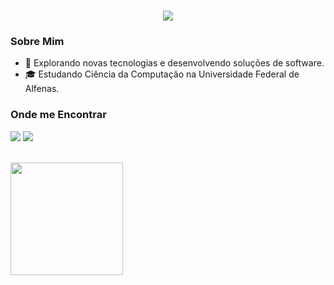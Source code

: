<h1 align="center" style="color: pink;">
    <img src="https://readme-typing-svg.herokuapp.com/?font=Righteous&color=FF69B4&size=35&center=true&vCenter=true&width=500&height=70&duration=4000&lines= Olá,+me+chamo+Raissa+Nunes+Peret.;Seja+bem-vindo+ao+meu+perfil!" />
</h1>

### Sobre Mim
- 🤔 Explorando novas tecnologias e desenvolvendo soluções de software.
- 🎓 Estudando Ciência da Computação na Universidade Federal de Alfenas.

### Onde me Encontrar
<a href="https://instagram.com/raissayn" target="_blank"><img src="https://img.shields.io/badge/-Instagram-%23E4405F?style=for-the-badge&logo=instagram&logoColor=white" target="_blank"></a>
<a href="https://www.linkedin.com/in/raissa-nunes-179a86294" target="_blank"><img src="https://img.shields.io/badge/-LinkedIn-%230077B5?style=for-the-badge&logo=linkedin&logoColor=white" target="_blank">
</a> 

<br/>

<a href="https://github.com/raissayn" title="Profile">
  <img height="180em" src="https://github-readme-stats.vercel.app/api?username=raissayn&theme=dracula&show_icons=true" />
</a>
